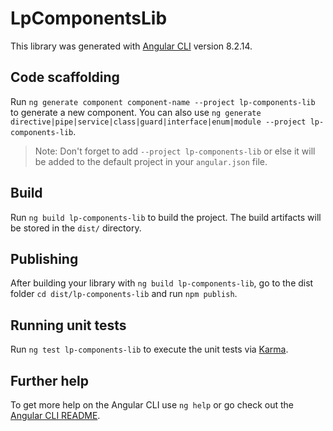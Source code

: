 # LpComponentsLib

This library was generated with [Angular CLI](https://github.com/angular/angular-cli) version 8.2.14.

## Code scaffolding

Run `ng generate component component-name --project lp-components-lib` to generate a new component. You can also use `ng generate directive|pipe|service|class|guard|interface|enum|module --project lp-components-lib`.
> Note: Don't forget to add `--project lp-components-lib` or else it will be added to the default project in your `angular.json` file. 

## Build

Run `ng build lp-components-lib` to build the project. The build artifacts will be stored in the `dist/` directory.

## Publishing

After building your library with `ng build lp-components-lib`, go to the dist folder `cd dist/lp-components-lib` and run `npm publish`.

## Running unit tests

Run `ng test lp-components-lib` to execute the unit tests via [Karma](https://karma-runner.github.io).

## Further help

To get more help on the Angular CLI use `ng help` or go check out the [Angular CLI README](https://github.com/angular/angular-cli/blob/master/README.md).

